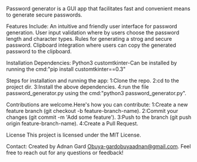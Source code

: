 Password generator is a GUI app that facilitates fast and convenient means to generate secure passwords.

Features Include:
An intuitive and friendly user interface for password generation.
User input validation where by users choose the password length and character types.
Rules for generating a strog and secure password.
Clipboard integration where users can copy the generated password to the clipboard.

Installation Dependencies:
Python3
customtkinter-Can be installed by running the cmd:"pip install customtkinter==0.3"

Steps for installation and running the app:
1:Clone the repo.
2:cd to the project dir.
3:Install the above dependencies.
4:run the file password_generator.py using the cmd:"python3 password_generator.py".

Contributions are welcome.Here's how you can contribute:
1:Create a new feature branch (git checkout -b feature-branch-name).
2:Commit your changes (git commit -m 'Add some feature').
3:Push to the branch (git push origin feature-branch-name).
4:Create a Pull Request.

License This project is licensed under the MIT License.

Contact:
Created by Adnan Gard Obuya-gardobuyaadnan@gmail.com.
Feel free to reach out for any questions or feedback!
